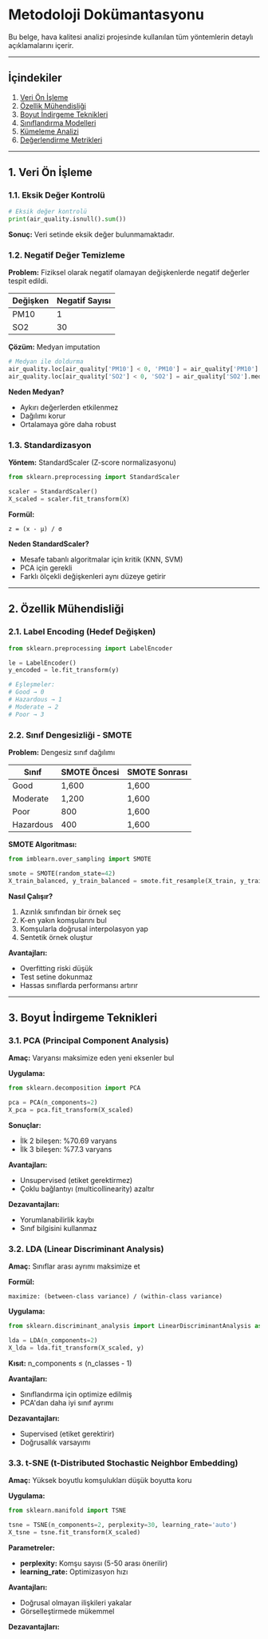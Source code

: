 # Metodoloji Dokümantasyonu

Bu belge, hava kalitesi analizi projesinde kullanılan tüm yöntemlerin detaylı açıklamalarını içerir.

---

## İçindekiler

1. [Veri Ön İşleme](#1-veri-ön-işleme)
2. [Özellik Mühendisliği](#2-özellik-mühendisliği)
3. [Boyut İndirgeme Teknikleri](#3-boyut-indirgeme-teknikleri)
4. [Sınıflandırma Modelleri](#4-sınıflandırma-modelleri)
5. [Kümeleme Analizi](#5-kümeleme-analizi)
6. [Değerlendirme Metrikleri](#6-değerlendirme-metrikleri)

---

## 1. Veri Ön İşleme

### 1.1. Eksik Değer Kontrolü

```python
# Eksik değer kontrolü
print(air_quality.isnull().sum())
```

**Sonuç:** Veri setinde eksik değer bulunmamaktadır.

### 1.2. Negatif Değer Temizleme

**Problem:** Fiziksel olarak negatif olamayan değişkenlerde negatif değerler tespit edildi.

| Değişken | Negatif Sayısı |
|----------|----------------|
| PM10 | 1 |
| SO2 | 30 |

**Çözüm:** Medyan imputation

```python
# Medyan ile doldurma
air_quality.loc[air_quality['PM10'] < 0, 'PM10'] = air_quality['PM10'].median()
air_quality.loc[air_quality['SO2'] < 0, 'SO2'] = air_quality['SO2'].median()
```

**Neden Medyan?**
- Aykırı değerlerden etkilenmez
- Dağılımı korur
- Ortalamaya göre daha robust

### 1.3. Standardizasyon

**Yöntem:** StandardScaler (Z-score normalizasyonu)

```python
from sklearn.preprocessing import StandardScaler

scaler = StandardScaler()
X_scaled = scaler.fit_transform(X)
```

**Formül:**
```
z = (x - μ) / σ
```

**Neden StandardScaler?**
- Mesafe tabanlı algoritmalar için kritik (KNN, SVM)
- PCA için gerekli
- Farklı ölçekli değişkenleri aynı düzeye getirir

---

## 2. Özellik Mühendisliği

### 2.1. Label Encoding (Hedef Değişken)

```python
from sklearn.preprocessing import LabelEncoder

le = LabelEncoder()
y_encoded = le.fit_transform(y)

# Eşleşmeler:
# Good → 0
# Hazardous → 1
# Moderate → 2
# Poor → 3
```

### 2.2. Sınıf Dengesizliği - SMOTE

**Problem:** Dengesiz sınıf dağılımı

| Sınıf | SMOTE Öncesi | SMOTE Sonrası |
|-------|--------------|---------------|
| Good | 1,600 | 1,600 |
| Moderate | 1,200 | 1,600 |
| Poor | 800 | 1,600 |
| Hazardous | 400 | 1,600 |

**SMOTE Algoritması:**

```python
from imblearn.over_sampling import SMOTE

smote = SMOTE(random_state=42)
X_train_balanced, y_train_balanced = smote.fit_resample(X_train, y_train)
```

**Nasıl Çalışır?**
1. Azınlık sınıfından bir örnek seç
2. K-en yakın komşularını bul
3. Komşularla doğrusal interpolasyon yap
4. Sentetik örnek oluştur

**Avantajları:**
- Overfitting riski düşük
- Test setine dokunmaz
- Hassas sınıflarda performansı artırır

---

## 3. Boyut İndirgeme Teknikleri

### 3.1. PCA (Principal Component Analysis)

**Amaç:** Varyansı maksimize eden yeni eksenler bul

**Uygulama:**
```python
from sklearn.decomposition import PCA

pca = PCA(n_components=2)
X_pca = pca.fit_transform(X_scaled)
```

**Sonuçlar:**
- İlk 2 bileşen: %70.69 varyans
- İlk 3 bileşen: %77.3 varyans

**Avantajları:**
- Unsupervised (etiket gerektirmez)
- Çoklu bağlantıyı (multicollinearity) azaltır

**Dezavantajları:**
- Yorumlanabilirlik kaybı
- Sınıf bilgisini kullanmaz

### 3.2. LDA (Linear Discriminant Analysis)

**Amaç:** Sınıflar arası ayrımı maksimize et

**Formül:**
```
maximize: (between-class variance) / (within-class variance)
```

**Uygulama:**
```python
from sklearn.discriminant_analysis import LinearDiscriminantAnalysis as LDA

lda = LDA(n_components=2)
X_lda = lda.fit_transform(X_scaled, y)
```

**Kısıt:** n_components ≤ (n_classes - 1)

**Avantajları:**
- Sınıflandırma için optimize edilmiş
- PCA'dan daha iyi sınıf ayrımı

**Dezavantajları:**
- Supervised (etiket gerektirir)
- Doğrusallık varsayımı

### 3.3. t-SNE (t-Distributed Stochastic Neighbor Embedding)

**Amaç:** Yüksek boyutlu komşulukları düşük boyutta koru

**Uygulama:**
```python
from sklearn.manifold import TSNE

tsne = TSNE(n_components=2, perplexity=30, learning_rate='auto')
X_tsne = tsne.fit_transform(X_scaled)
```

**Parametreler:**
- **perplexity:** Komşu sayısı (5-50 arası önerilir)
- **learning_rate:** Optimizasyon hızı

**Avantajları:**
- Doğrusal olmayan ilişkileri yakalar
- Görselleştirmede mükemmel

**Dezavantajları:**